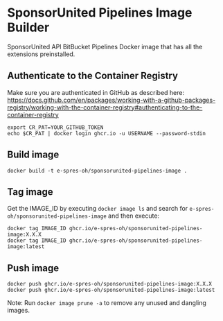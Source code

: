 # SponsorUnited Pipelines Image Builder
SponsorUnited API BitBucket Pipelines Docker image that has all the extensions preinstalled.

## Authenticate to the Container Registry

Make sure you are authenticated in GitHub as described here: https://docs.github.com/en/packages/working-with-a-github-packages-registry/working-with-the-container-registry#authenticating-to-the-container-registry

```
export CR_PAT=YOUR_GITHUB_TOKEN
echo $CR_PAT | docker login ghcr.io -u USERNAME --password-stdin
```

## Build image
```
docker build -t e-spres-oh/sponsorunited-pipelines-image .
```

## Tag image
Get the IMAGE_ID by executing `docker image ls` and search for `e-spres-oh/sponsorunited-pipelines-image` and then execute:

```
docker tag IMAGE_ID ghcr.io/e-spres-oh/sponsorunited-pipelines-image:X.X.X
docker tag IMAGE_ID ghcr.io/e-spres-oh/sponsorunited-pipelines-image:latest
```

## Push image

```
docker push ghcr.io/e-spres-oh/sponsorunited-pipelines-image:X.X.X
docker push ghcr.io/e-spres-oh/sponsorunited-pipelines-image:latest
```

Note: Run `docker image prune -a` to remove any unused and dangling images.
